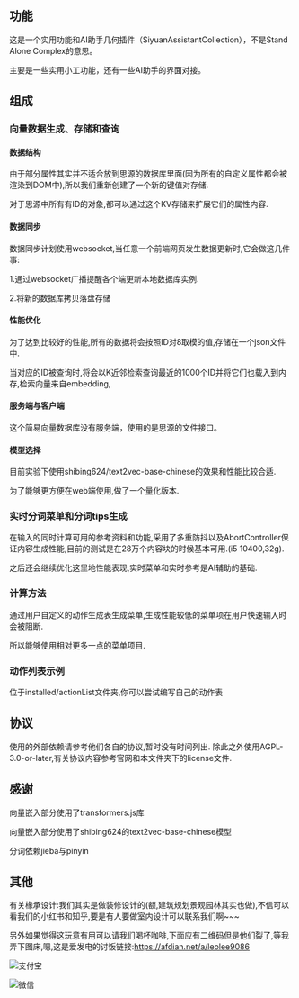 ## 功能

这是一个实用功能和AI助手几何插件（SiyuanAssistantCollection），不是Stand Alone Complex的意思。

主要是一些实用小工功能，还有一些AI助手的界面对接。

## 组成

### 向量数据生成、存储和查询

#### 数据结构

由于部分属性其实并不适合放到思源的数据库里面(因为所有的自定义属性都会被渲染到DOM中),所以我们重新创建了一个新的键值对存储.

对于思源中所有有ID的对象,都可以通过这个KV存储来扩展它们的属性内容.

#### 数据同步

数据同步计划使用websocket,当任意一个前端网页发生数据更新时,它会做这几件事:

1.通过websocket广播提醒各个端更新本地数据库实例.

2.将新的数据库拷贝落盘存储

#### 性能优化

为了达到比较好的性能,所有的数据将会按照ID对8取模的值,存储在一个json文件中.

当对应的ID被查询时,将会以K近邻检索查询最近的1000个ID并将它们也载入到内存,检索向量来自embedding,


#### 服务端与客户端

这个简易向量数据库没有服务端，使用的是思源的文件接口。

#### 模型选择

目前实验下使用shibing624/text2vec-base-chinese的效果和性能比较合适.

为了能够更方便在web端使用,做了一个量化版本.

### 实时分词菜单和分词tips生成

在输入的同时计算可用的参考资料和功能,采用了多重防抖以及AbortController保证内容生成性能,目前的测试是在28万个内容块的时候基本可用.(i5 10400,32g).

之后还会继续优化这里地性能表现,实时菜单和实时参考是AI辅助的基础.

### 计算方法

通过用户自定义的动作生成表生成菜单,生成性能较低的菜单项在用户快速输入时会被阻断.

所以能够使用相对更多一点的菜单项目.

### 动作列表示例

位于installed/actionList文件夹,你可以尝试编写自己的动作表


## 协议

使用的外部依赖请参考他们各自的协议,暂时没有时间列出.
除此之外使用AGPL-3.0-or-later,有关协议内容参考官网和本文件夹下的license文件.


## 感谢

向量嵌入部分使用了transformers.js库

向量嵌入部分使用了shibing624的text2vec-base-chinese模型

分词依赖jieba与pinyin

## 其他

有关椽承设计:我们其实是做装修设计的(额,建筑规划景观园林其实也做),不信可以看我们的小红书和知乎,要是有人要做室内设计可以联系我们啊~~~

另外如果觉得这玩意有用可以请我们喝杯咖啡,下面应有二维码但是他们裂了,等我弄下图床,嗯,这是爱发电的讨饭链接:https://afdian.net/a/leolee9086

![支付宝]('./assets/支付宝收款码1.jpg')

![微信]('./assets/微信收款码1.jpg')